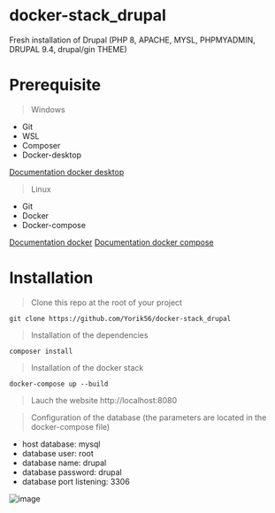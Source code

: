 # docker-stack_drupal
Fresh installation of Drupal (PHP 8, APACHE, MYSL, PHPMYADMIN, DRUPAL 9.4, drupal/gin THEME)

# Prerequisite

> Windows

- Git
- WSL
- Composer
- Docker-desktop

[Documentation docker desktop](https://docs.docker.com/desktop/install/windows-install/)

> Linux 

- Git
- Docker 
- Docker-compose

[Documentation docker](https://docs.docker.com/desktop/install/linux-install/)
[Documentation docker compose](https://docs.docker.com/compose/install/compose-plugin/#install-using-the-repository)




# Installation 

> Clone this repo at the root of your project
```shell
git clone https://github.com/Yorik56/docker-stack_drupal
```

> Installation of the dependencies
```shell
composer install
```

> Installation of the docker stack
```shell
docker-compose up --build
```

> Lauch the website 
http://localhost:8080

> Configuration of the database (the parameters are located in the docker-compose file)
- host database: mysql
- database user: root
- database name: drupal
- database password: drupal 
- database port listening: 3306

![image](https://user-images.githubusercontent.com/25177878/181411963-0aad27e4-81d0-49f3-9cba-28670e6653ce.png)
